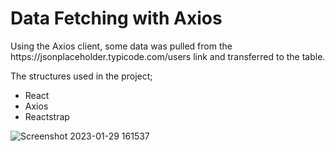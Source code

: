 <h1> Data Fetching with Axios </h1>
<p> Using the Axios client, some data was pulled from the https://jsonplaceholder.typicode.com/users link and transferred to the table. </p>
The structures used in the project;
<ul>
<li> React </li>
<li> Axios </li>
<li> Reactstrap </li>
</ul>


![Screenshot 2023-01-29 161537](https://user-images.githubusercontent.com/95571155/215328705-ba1e4413-5547-45ea-ac1a-4585e3cd5a43.png)
